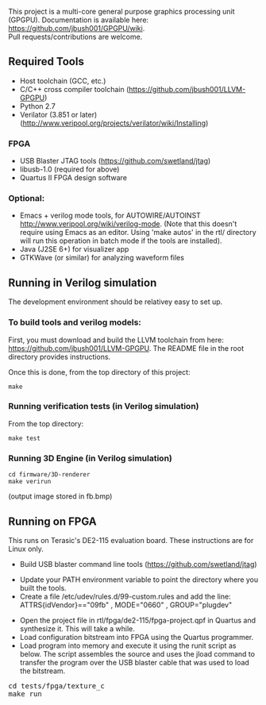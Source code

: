 This project is a multi-core general purpose graphics processing unit (GPGPU). 
Documentation is available here: https://github.com/jbush001/GPGPU/wiki.  
Pull requests/contributions are welcome.

## Required Tools
* Host toolchain (GCC, etc.)
* C/C++ cross compiler toolchain (https://github.com/jbush001/LLVM-GPGPU)
* Python 2.7
* Verilator (3.851 or later) (http://www.veripool.org/projects/verilator/wiki/Installing)

### FPGA
* USB Blaster JTAG tools (https://github.com/swetland/jtag)
* libusb-1.0 (required for above)
* Quartus II FPGA design software

### Optional:
* Emacs + verilog mode tools, for AUTOWIRE/AUTOINST http://www.veripool.org/wiki/verilog-mode. (Note that this doesn't require using Emacs as an editor. Using 'make autos' in the rtl/ directory will run this operation in batch mode if the tools are installed).
* Java (J2SE 6+) for visualizer app 
* GTKWave (or similar) for analyzing waveform files

## Running in Verilog simulation

The development environment should be relativey easy to set up.

### To build tools and verilog models:

First, you must download and build the LLVM toolchain from here: https://github.com/jbush001/LLVM-GPGPU.  The README file in the root directory provides instructions.

Once this is done, from the top directory of this project:

    make
  
### Running verification tests (in Verilog simulation)

From the top directory: 

    make test

### Running 3D Engine (in Verilog simulation)

    cd firmware/3D-renderer
    make verirun

(output image stored in fb.bmp)

## Running on FPGA
This runs on Terasic's DE2-115 evaluation board. These instructions are for Linux only.

- Build USB blaster command line tools (https://github.com/swetland/jtag) 
 * Update your PATH environment variable to point the directory where you built the tools.  
 * Create a file /etc/udev/rules.d/99-custom.rules and add the line: ATTRS{idVendor}=="09fb" , MODE="0660" , GROUP="plugdev" 
- Open the project file in rtl/fpga/de2-115/fpga-project.qpf in Quartus and synthesize it.  This will take a while.
- Load configuration bitstream into FPGA using the Quartus programmer.
- Load program into memory and execute it using the runit script as below. The script assembles the source and uses the jload command to transfer the program over the USB blaster cable that was used to load the bitstream.
<pre>
cd tests/fpga/texture_c
make run
</pre>

